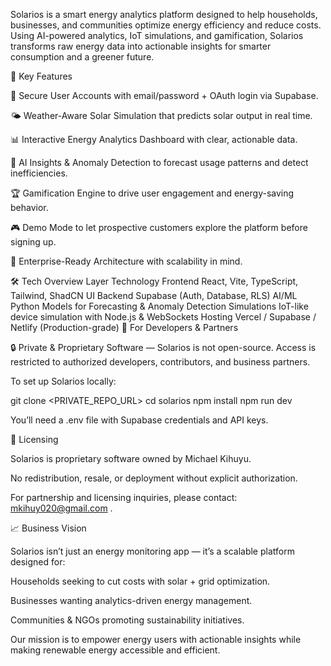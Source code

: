 Solarios is a smart energy analytics platform designed to help households, businesses, and communities optimize energy efficiency and reduce costs.
Using AI-powered analytics, IoT simulations, and gamification, Solarios transforms raw energy data into actionable insights for smarter consumption and a greener future.

🌟 Key Features

🔑 Secure User Accounts with email/password + OAuth login via Supabase.

🌤️ Weather-Aware Solar Simulation that predicts solar output in real time.

📊 Interactive Energy Analytics Dashboard with clear, actionable data.

🧠 AI Insights & Anomaly Detection to forecast usage patterns and detect inefficiencies.

🏆 Gamification Engine to drive user engagement and energy-saving behavior.

🎮 Demo Mode to let prospective customers explore the platform before signing up.

💼 Enterprise-Ready Architecture with scalability in mind.

🛠️ Tech Overview
Layer	Technology
Frontend	React, Vite, TypeScript, Tailwind, ShadCN UI
Backend	Supabase (Auth, Database, RLS)
AI/ML	Python Models for Forecasting & Anomaly Detection
Simulations	IoT-like device simulation with Node.js & WebSockets
Hosting	Vercel / Supabase / Netlify (Production-grade)
🚀 For Developers & Partners

🔒 Private & Proprietary Software — Solarios is not open-source.
Access is restricted to authorized developers, contributors, and business partners.

To set up Solarios locally:

git clone <PRIVATE_REPO_URL>
cd solarios
npm install
npm run dev


You’ll need a .env file with Supabase credentials and API keys.

🔐 Licensing

Solarios is proprietary software owned by Michael Kihuyu.

No redistribution, resale, or deployment without explicit authorization.

For partnership and licensing inquiries, please contact: mkihuy020@gmail.com
.

📈 Business Vision

Solarios isn’t just an energy monitoring app — it’s a scalable platform designed for:

Households seeking to cut costs with solar + grid optimization.

Businesses wanting analytics-driven energy management.

Communities & NGOs promoting sustainability initiatives.

Our mission is to empower energy users with actionable insights while making renewable energy accessible and efficient.
